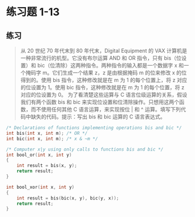 # 练习题 1-13

## 练习

> 从 20 世纪 70 年代末到 80 年代末，Digital Equipment 的 VAX 计算机是一种非常流行的机型。它没有布尔运算 AND 和 OR 指令，只有 bis（位设置）和 bic（位清除）这两种指令。两种指令的输入都是一个数据字 x 和一个掩码字 m。它们生成一个结果 z，z 是由根据掩码 m 的位来修改 x 的位得到的。使用 bis 指令，这种修改就是在 m 为 1 的每个位置上，将 z 对应的位设置为 1。使用 bic 指令，这种修改就是在 m 为 1 的每个位置，将 z 对应的位设置为 0。
> 为了看清楚这些运算与 C 语言位级运算的关系，假设我们有两个函数 bis 和 bic 来实现位设置和位清除操作。只想用这两个函数，而不使用任何其他 C 语言运算，来实现按位 | 和 ^ 运算。填写下列代码中缺失的代码。提示：写出 bis 和 bic 运算的 C 语言表达式。

```c
/* Declarations of functions implementing operations bis and bic */
int bis(int x, int m); /* OR */
int bic(int x, int m); /* x & ~m */

/* Computer x|y using only calls to functions bis and bic */
int bool_or(int x, int y)
{
    int result = bis(x, y);
    return result;
}

int bool_xor(int x, int y)
{
    int result = bis(bic(x, y), bic(y, x));
    return result;
}
```